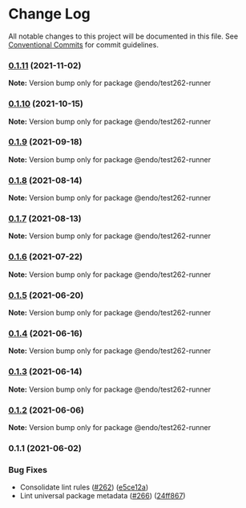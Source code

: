 # Change Log

All notable changes to this project will be documented in this file.
See [Conventional Commits](https://conventionalcommits.org) for commit guidelines.

### [0.1.11](https://github.com/endojs/endo/compare/@endo/test262-runner@0.1.10...@endo/test262-runner@0.1.11) (2021-11-02)

**Note:** Version bump only for package @endo/test262-runner





### [0.1.10](https://github.com/endojs/endo/compare/@endo/test262-runner@0.1.9...@endo/test262-runner@0.1.10) (2021-10-15)

**Note:** Version bump only for package @endo/test262-runner





### [0.1.9](https://github.com/endojs/endo/compare/@endo/test262-runner@0.1.8...@endo/test262-runner@0.1.9) (2021-09-18)

**Note:** Version bump only for package @endo/test262-runner





### [0.1.8](https://github.com/endojs/endo/compare/@endo/test262-runner@0.1.7...@endo/test262-runner@0.1.8) (2021-08-14)

**Note:** Version bump only for package @endo/test262-runner





### [0.1.7](https://github.com/endojs/endo/compare/@endo/test262-runner@0.1.6...@endo/test262-runner@0.1.7) (2021-08-13)

**Note:** Version bump only for package @endo/test262-runner





### [0.1.6](https://github.com/endojs/endo/compare/@endo/test262-runner@0.1.5...@endo/test262-runner@0.1.6) (2021-07-22)

**Note:** Version bump only for package @endo/test262-runner





### [0.1.5](https://github.com/endojs/endo/compare/@endo/test262-runner@0.1.4...@endo/test262-runner@0.1.5) (2021-06-20)

**Note:** Version bump only for package @endo/test262-runner





### [0.1.4](https://github.com/endojs/endo/compare/@endo/test262-runner@0.1.3...@endo/test262-runner@0.1.4) (2021-06-16)

**Note:** Version bump only for package @endo/test262-runner





### [0.1.3](https://github.com/endojs/endo/compare/@endo/test262-runner@0.1.2...@endo/test262-runner@0.1.3) (2021-06-14)

**Note:** Version bump only for package @endo/test262-runner





### [0.1.2](https://github.com/endojs/endo/compare/@endo/test262-runner@0.1.1...@endo/test262-runner@0.1.2) (2021-06-06)

**Note:** Version bump only for package @endo/test262-runner





### 0.1.1 (2021-06-02)


### Bug Fixes

* Consolidate lint rules ([#262](https://github.com/endojs/endo/issues/262)) ([e5ce12a](https://github.com/endojs/endo/commit/e5ce12ac4343565f2adb0e6eca5d71c6c05903bf))
* Lint universal package metadata ([#266](https://github.com/endojs/endo/issues/266)) ([24ff867](https://github.com/endojs/endo/commit/24ff867adcbde89bef6b1ec702a0a8b91ad29f70))
